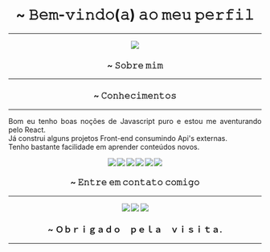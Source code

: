 <h1 align="middle"> ~ 𝙱𝚎𝚖-𝚟𝚒𝚗𝚍𝚘(𝚊) 𝚊𝚘 𝚖𝚎𝚞 𝚙𝚎𝚛𝚏𝚒𝚕</h4>

---
<div style="display:flex; justify-content:center;">
  <img src="https://64.media.tumblr.com/bf6a4d6eb1e17676dd37947a0bdc9772/960024ac300bbddd-fc/s500x750/4730b4669cc17723ce29950ec017e4e7efb1b67f.gifv">
</div>
<h3 align="middle"> ~ 𝚂𝚘𝚋𝚛𝚎 𝚖𝚒𝚖</h3>

---



<h3 align="middle"> ~ 𝙲𝚘𝚗𝚑𝚎𝚌𝚒𝚖𝚎𝚗𝚝𝚘𝚜</h3>
<hr>
<div>
  <p align="justify">Bom eu tenho boas noções de Javascript puro e estou me aventurando pelo React.<br>
  Já construi alguns projetos Front-end consumindo Api's externas.
  <br>
  Tenho bastante facilidade em aprender conteúdos novos.</p>
</div>
<div style="display:flex; justify-content:center;">
<img style="padding-right: 2.5px;" src="https://img.shields.io/badge/HTML5-323330?style=for-the-badge&logo=html5&logoColor=white">
<img style="padding-right: 2.5px;" src="https://img.shields.io/badge/CSS3-323330?style=for-the-badge&logo=css3&logoColor=white">
<img style="padding-right: 2.5px;" src="https://img.shields.io/badge/Sass-323330?style=for-the-badge&logo=sass&logoColor=white">
<img style="padding-right: 2.5px;" src="https://img.shields.io/badge/JavaScript-323330?style=for-the-badge&logo=javascript&logoColor=white">
<img style="padding-right: 2.5px;" src="https://img.shields.io/badge/React-323330?style=for-the-badge&logo=react&logoColor=white">
<img src="https://img.shields.io/badge/TypeScript-323330?style=for-the-badge&logo=typescript&logoColor=white">
</div>
<h3 align="middle"> ~ 𝙴𝚗𝚝𝚛𝚎 𝚎𝚖 𝚌𝚘𝚗𝚝𝚊𝚝𝚘 𝚌𝚘𝚖𝚒𝚐𝚘</h4>
<hr>
<div style="display:flex; justify-content:center;">
  <img style="padding-right: 2.5px;" src="https://img.shields.io/badge/Gmail-323330?style=for-the-badge&logo=gmail&logoColor=white">
  <img style="padding-right: 2.5px;" src="https://img.shields.io/badge/Discord-323330?style=for-the-badge&logo=discord&logoColor=white">
  <img src="https://img.shields.io/badge/LinkedIn-323330?style=for-the-badge&logo=linkedin&logoColor=white">
</div>
<h3 align="middle"> ~ Ｏｂｒｉｇａｄｏ　ｐｅｌａ　ｖｉｓｉｔａ.</h3>
<hr><div></div>
